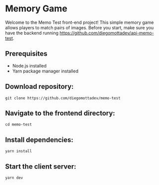 # Memory Game

Welcome to the Memo Test front-end project! This simple memory game allows players to match pairs of images. Before you start, make sure you have the backend running https://github.com/diegomottadev/api-memo-test.

## Prerequisites

- Node.js installed
- Yarn package manager installed

## Download repository:

    git clone https://github.com/diegomottadev/memo-test

## Navigate to the frontend directory:

    cd memo-test

##  Install dependencies:

    yarn install

## Start the client server:

    yarn dev
